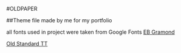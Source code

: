 #OLDPAPER

##Theme file made by me for my portfolio

all fonts used in project were taken from Google Fonts
[EB Gramond](https://fonts.google.com/specimen/EB+Garamond)

[Old Standard TT](https://fonts.google.com/specimen/Old+Standard+TT)